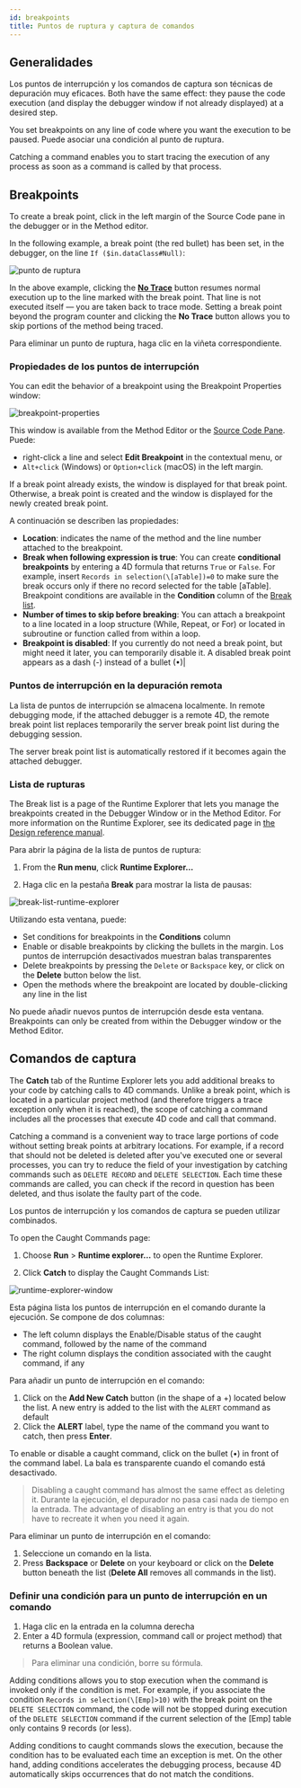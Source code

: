 ```yaml
---
id: breakpoints
title: Puntos de ruptura y captura de comandos
---
```


## Generalidades


Los puntos de interrupción y los comandos de captura son técnicas de depuración muy eficaces. Both have the same effect: they pause the code execution (and display the debugger window if not already displayed) at a desired step.

You set breakpoints on any line of code where you want the execution to be paused. Puede asociar una condición al punto de ruptura.

Catching a command enables you to start tracing the execution of any process as soon as a command is called by that process.



## Breakpoints


To create a break point, click in the left margin of the Source Code pane in the debugger or in the Method editor.

In the following example, a break point (the red bullet) has been set, in the debugger, on the line `If ($in.dataClass#Null)`:

![punto de ruptura](assets/en/Debugging/break.png)

In the above example, clicking the [**No Trace**](./debugger.md/#no-trace) button resumes normal execution up to the line marked with the break point. That line is not executed itself — you are taken back to trace mode. Setting a break point beyond the program counter and clicking the **No Trace** button allows you to skip portions of the method being traced.

Para eliminar un punto de ruptura, haga clic en la viñeta correspondiente.


### Propiedades de los puntos de interrupción

You can edit the behavior of a breakpoint using the Breakpoint Properties window:

![breakpoint-properties](assets/en/Debugging/breakpoint-properties.png)

This window is available from the Method Editor or the [Source Code Pane](debugger.md#source-code-pane). Puede:

- right-click a line and select **Edit Breakpoint** in the contextual menu, or
- `Alt+click` (Windows) or `Option+click` (macOS) in the left margin.

If a break point already exists, the window is displayed for that break point. Otherwise, a break point is created and the window is displayed for the newly created break point.

A continuación se describen las propiedades:

* **Location**: indicates the name of the method and the line number attached to the breakpoint.
* **Break when following expression is true**: You can create **conditional breakpoints** by entering a 4D formula that returns `True` or `False`. For example, insert `Records in selection(\[aTable])=0` to make sure the break occurs only if there no record selected for the table \[aTable]. Breakpoint conditions are available in the **Condition** column of the [Break list](#break-list).
* **Number of times to skip before breaking**: You can attach a breakpoint to a line located in a loop structure (While, Repeat, or For) or located in subroutine or function called from within a loop.
* **Breakpoint is disabled**: If you currently do not need a break point, but might need it later, you can temporarily disable it. A disabled break point appears as a dash (-) instead of a bullet (•)|


### Puntos de interrupción en la depuración remota

La lista de puntos de interrupción se almacena localmente. In remote debugging mode, if the attached debugger is a remote 4D, the remote break point list replaces temporarily the server break point list during the debugging session.

The server break point list is automatically restored if it becomes again the attached debugger.

### Lista de rupturas

The Break list is a page of the Runtime Explorer that lets you manage the breakpoints created in the Debugger Window or in the Method Editor. For more information on the Runtime Explorer, see its dedicated page in [the Design reference manual](https://doc.4d.com/4Dv19/4D/19/Runtime-Explorer.200-5416614.en.html).

Para abrir la página de la lista de puntos de ruptura:

1. From the **Run menu**, click **Runtime Explorer...**

2. Haga clic en la pestaña **Break** para mostrar la lista de pausas:

![break-list-runtime-explorer](assets/en/Debugging/break-list.png)

Utilizando esta ventana, puede:

* Set conditions for breakpoints in the **Conditions** column
* Enable or disable breakpoints by clicking the bullets in the margin. Los puntos de interrupción desactivados muestran balas transparentes
* Delete breakpoints by pressing the `Delete` or `Backspace` key, or click on the **Delete** button below the list.
* Open the methods where the breakpoint are located by double-clicking any line in the list

No puede añadir nuevos puntos de interrupción desde esta ventana. Breakpoints can only be created from within the Debugger window or the Method Editor.


## Comandos de captura

The **Catch** tab of the Runtime Explorer lets you add additional breaks to your code by catching calls to 4D commands. Unlike a break point, which is located in a particular project method (and therefore triggers a trace exception only when it is reached), the scope of catching a command includes all the processes that execute 4D code and call that command.

Catching a command is a convenient way to trace large portions of code without setting break points at arbitrary locations. For example, if a record that should not be deleted is deleted after you've executed one or several processes, you can try to reduce the field of your investigation by catching commands such as `DELETE RECORD` and `DELETE SELECTION`. Each time these commands are called, you can check if the record in question has been deleted, and thus isolate the faulty part of the code.

Los puntos de interrupción y los comandos de captura se pueden utilizar combinados.

To open the Caught Commands page:

1. Choose **Run** > **Runtime explorer...** to open the Runtime Explorer.

2. Click **Catch** to display the Caught Commands List:

![runtime-explorer-window](assets/en/Debugging/catch-command.png)

Esta página lista los puntos de interrupción en el comando durante la ejecución. Se compone de dos columnas:

* The left column displays the Enable/Disable status of the caught command, followed by the name of the command
* The right column displays the condition associated with the caught command, if any

Para añadir un punto de interrupción en el comando:

1. Click on the **Add New Catch** button (in the shape of a +) located below the list. A new entry is added to the list with the `ALERT` command as default
2. Click the **ALERT** label, type the name of the command you want to catch, then press **Enter**.

To enable or disable a caught command, click on the bullet (•) in front of the command label. La bala es transparente cuando el comando está desactivado.

> Disabling a caught command has almost the same effect as deleting it. Durante la ejecución, el depurador no pasa casi nada de tiempo en la entrada. The advantage of disabling an entry is that you do not have to recreate it when you need it again.

Para eliminar un punto de interrupción en el comando:

1. Seleccione un comando en la lista.
2. Press **Backspace** or **Delete** on your keyboard or click on the **Delete** button beneath the list (**Delete All** removes all commands in the list).

### Definir una condición para un punto de interrupción en un comando

1. Haga clic en la entrada en la columna derecha
2. Enter a 4D formula (expression, command call or project method) that returns a Boolean value.

> Para eliminar una condición, borre su fórmula.

Adding conditions allows you to stop execution when the command is invoked only if the condition is met. For example, if you associate the condition `Records in selection(\[Emp]>10)` with the break point on the `DELETE SELECTION` command, the code will not be stopped during execution of the `DELETE SELECTION` command if the current selection of the \[Emp] table only contains 9 records (or less).

Adding conditions to caught commands slows the execution, because the condition has to be evaluated each time an exception is met. On the other hand, adding conditions accelerates the debugging process, because 4D automatically skips occurrences that do not match the conditions.

